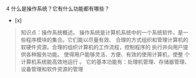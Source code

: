 4
什么是操作系统？它有什么功能都有哪些？
- [x]  

> 知识点：操作系统概述。
> 操作系统是计算机系统中的一个系统软件，是一些程序模块的集合。它们能以尽量有效、
> 合理的方式组织和管理计算机的软硬件资源。合理的组织计算机的工作流程，控制程序的 执行并向用户提供各种服务功能。
> 使得用户能够灵活、方便、有效的使用计算机，使整 个计算机系统能高效地运行 。
> 它的基本功能有：处理机管理、存储器管理、设备管理和软件资源的管理
